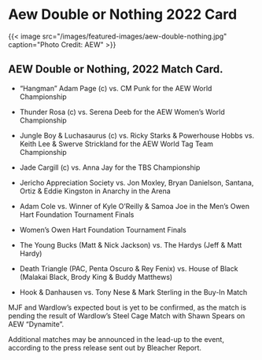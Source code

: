 # Aew Double or Nothing 2022 Card


{{< image src="/images/featured-images/aew-double-nothing.jpg" caption="Photo Credit: AEW" >}}

## AEW Double or Nothing, 2022 Match Card. 

* “Hangman” Adam Page (c) vs. CM Punk for the AEW World Championship

* Thunder Rosa (c) vs. Serena Deeb for the AEW Women’s World Championship

* Jungle Boy & Luchasaurus (c) vs. Ricky Starks & Powerhouse Hobbs vs. Keith Lee & Swerve Strickland for the AEW World Tag Team Championship

* Jade Cargill (c) vs. Anna Jay for the TBS Championship

* Jericho Appreciation Society vs. Jon Moxley, Bryan Danielson, Santana, Ortiz & Eddie Kingston in Anarchy in the Arena

* Adam Cole vs. Winner of Kyle O’Reilly & Samoa Joe in the Men’s Owen Hart Foundation Tournament Finals

* Women’s Owen Hart Foundation Tournament Finals

* The Young Bucks (Matt & Nick Jackson) vs. The Hardys (Jeff & Matt Hardy)

* Death Triangle (PAC, Penta Oscuro & Rey Fenix) vs. House of Black (Malakai Black, Brody King & Buddy Matthews)

* Hook & Danhausen vs. Tony Nese & Mark Sterling in the Buy-In Match

MJF and Wardlow’s expected bout is yet to be confirmed, as the match is pending the result of Wardlow’s Steel Cage Match with Shawn Spears on AEW “Dynamite”.

Additional matches may be announced in the lead-up to the event, according to the press release sent out by Bleacher Report.

